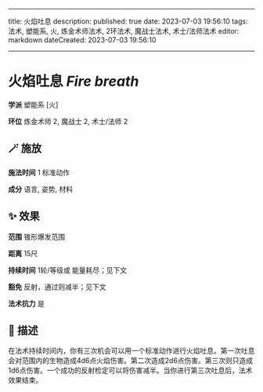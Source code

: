 
---
title: 火焰吐息
description: 
published: true
date: 2023-07-03 19:56:10
tags: 法术, 塑能系, 火, 炼金术师法术, 2环法术, 魔战士法术, 术士/法师法术
editor: markdown
dateCreated: 2023-07-03 19:56:10

---

# **火焰吐息** *Fire breath*

**学派** 塑能系 \[火\] 

**环位** 炼金术师 2, 魔战士 2, 术士/法师 2

## 🪄 施放

**施法时间** 1 标准动作

**成分** 语言, 姿势, 材料

## ✨ 效果  

**范围** 锥形爆发范围

**距离** 15尺  

**持续时间** 1轮/等级或 能量耗尽；见下文 

**豁免** 反射，通过则减半；见下文

**法术抗力** 是

## 📖 描述

在法术持续时间内，你有三次机会可以用一个标准动作进行火焰吐息。第一次吐息会对范围内的生物造成4d6点火焰伤害。第二次造成2d6点伤害。第三次则只造成1d6点伤害。一个成功的反射检定可以将伤害减半。当你进行第三次吐息后，法术效果结束。
    